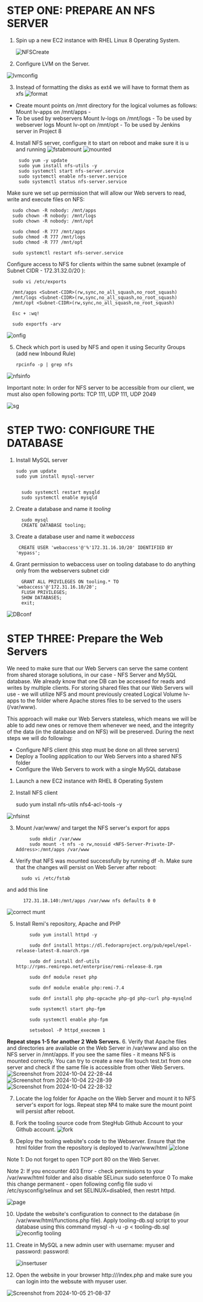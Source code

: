 # STEP ONE: PREPARE AN NFS SERVER
1. Spin up a new EC2 instance with RHEL Linux 8 Operating System.

   ![NFSCreate](https://github.com/user-attachments/assets/04ff6008-5fd5-43b6-909f-f80a3128e513)

2. Configure LVM on the Server.

  ![lvmconfig](https://github.com/user-attachments/assets/3c441ce8-5c74-4660-a042-6f2a6906a91a)

3. Instead of formatting the disks as ext4 we will have to format them as xfs
  ![format](https://github.com/user-attachments/assets/eaf9c6a8-686d-4514-bf69-212c16a10035)

- Create mount points on /mnt directory for the logical volumes as follows: Mount lv-apps on /mnt/apps -
- To be used by webservers Mount lv-logs on /mnt/logs - To be used by webserver logs Mount lv-opt on /mnt/opt - To be used by Jenkins server in
   Project 8

4. Install NFS server, configure it to start on reboot and make sure it is u and running
![fstabmount](https://github.com/user-attachments/assets/a11fe5ae-9c45-4b52-a071-e6d9431d6151)
![mounted](https://github.com/user-attachments/assets/95d57461-0467-45c2-99ea-a93595dd2f87)

        sudo yum -y update
        sudo yum install nfs-utils -y
        sudo systemctl start nfs-server.service
        sudo systemctl enable nfs-server.service
        sudo systemctl status nfs-server.service

Make sure we set up permission that will allow our Web servers to read, write and execute files on NFS:

      sudo chown -R nobody: /mnt/apps
      sudo chown -R nobody: /mnt/logs
      sudo chown -R nobody: /mnt/opt
      
      sudo chmod -R 777 /mnt/apps
      sudo chmod -R 777 /mnt/logs
      sudo chmod -R 777 /mnt/opt
      
      sudo systemctl restart nfs-server.service

Configure access to NFS for clients within the same subnet (example of Subnet CIDR - 172.31.32.0/20 ):

      sudo vi /etc/exports
      
      /mnt/apps <Subnet-CIDR>(rw,sync,no_all_squash,no_root_squash)
      /mnt/logs <Subnet-CIDR>(rw,sync,no_all_squash,no_root_squash)
      /mnt/opt <Subnet-CIDR>(rw,sync,no_all_squash,no_root_squash)
      
      Esc + :wq!
      
      sudo exportfs -arv

 ![onfig](https://github.com/user-attachments/assets/f609491b-bd43-415b-8a62-66cee8c47f10)

 5. Check which port is used by NFS and open it using Security Groups (add new Inbound Rule)

        rpcinfo -p | grep nfs
    
![nfsinfo](https://github.com/user-attachments/assets/241bcdd3-855e-4d79-86a9-237cdd1957f0)



Important note: In order for NFS server to be accessible from our client, we must also open following ports: TCP 111, UDP 111, UDP 2049

![sg](https://github.com/user-attachments/assets/0a8e138a-5fe4-4057-aea1-6799439f3c58)

# STEP TWO: CONFIGURE THE DATABASE
1. Install MySQL server

       sudo yum update
       sudo yum install mysql-server


         sudo systemctl restart mysqld
         sudo systemctl enable mysqld

2. Create a database and name it _tooling_
  
         sudo mysql
         CREATE DATABASE tooling;
   
4. Create a database user and name it _webaccess_
   
        CREATE USER 'webaccess'@'%'172.31.16.10/20' IDENTIFIED BY 'mypass';


5. Grant permission to webaccess user on tooling database to do anything only from the webservers subnet cidr
   
         GRANT ALL PRIVILEGES ON tooling.* TO 'webaccess'@'172.31.16.10/20';
         FLUSH PRIVILEGES;
         SHOW DATABASES;
         exit;

![DBconf](https://github.com/user-attachments/assets/b2538714-ea74-45b0-95f0-59df5903d7a4)


# STEP THREE: Prepare the Web Servers
We need to make sure that our Web Servers can serve the same content from shared storage solutions, in our case - NFS Server and MySQL database. We already know that one DB can be accessed for reads and writes by multiple clients. For storing shared files that our Web Servers will use - we will utilize NFS and mount previously created Logical Volume lv-apps to the folder where Apache stores files to be served to the users (/var/www).

This approach will make our Web Servers stateless, which means we will be able to add new ones or remove them whenever we need, and the integrity of the data (in the database and on NFS) will be preserved.
During the next steps we will do following:

- Configure NFS client (this step must be done on all three servers)
- Deploy a Tooling application to our Web Servers into a shared NFS folder
- Configure the Web Servers to work with a single MySQL database
  
1. Launch a new EC2 instance with RHEL 8 Operating System
  
2. Install NFS client

      sudo yum install nfs-utils nfs4-acl-tools -y

![nfsinst](https://github.com/user-attachments/assets/d1c230f1-820a-49e1-9a7a-3211f65e70b3)



3. Mount /var/www/ and target the NFS server's export for apps

            sudo mkdir /var/www
            sudo mount -t nfs -o rw,nosuid <NFS-Server-Private-IP-Address>:/mnt/apps /var/www

4. Verify that NFS was mounted successfully by running df -h. Make sure that the changes will persist on Web Server after reboot:
   
         sudo vi /etc/fstab

 and add this line  

          172.31.18.140:/mnt/apps /var/www nfs defaults 0 0
![correct munt](https://github.com/user-attachments/assets/3aebef2c-2849-4193-bdd0-bc7bcc3160ce)


5. Install Remi's repository, Apache and PHP

            sudo yum install httpd -y
            
            sudo dnf install https://dl.fedoraproject.org/pub/epel/epel-release-latest-8.noarch.rpm
            
            sudo dnf install dnf-utils http://rpms.remirepo.net/enterprise/remi-release-8.rpm
            
            sudo dnf module reset php
            
            sudo dnf module enable php:remi-7.4
            
            sudo dnf install php php-opcache php-gd php-curl php-mysqlnd
            
            sudo systemctl start php-fpm
            
            sudo systemctl enable php-fpm
            
            setsebool -P httpd_execmem 1

**Repeat steps 1-5 for another 2 Web Servers.**
6. Verify that Apache files and directories are available on the Web Server in /var/www and also on the NFS server in /mnt/apps. If you see the same files - it means NFS is mounted correctly. You can try to create a new file touch test.txt from one server and check if the same file is accessible from other Web Servers.
![Screenshot from 2024-10-04 22-28-44](https://github.com/user-attachments/assets/b4eaec10-9f41-48ee-98f1-4183ae9d3f4b)
![Screenshot from 2024-10-04 22-28-39](https://github.com/user-attachments/assets/1219c4ec-8472-4a7a-82e6-148fb48d139c)
![Screenshot from 2024-10-04 22-28-32](https://github.com/user-attachments/assets/51ab7acd-a20d-45e1-b43b-3fb8a85b1deb)


7. Locate the log folder for Apache on the Web Server and mount it to NFS server's export for logs. Repeat step №4 to make sure the mount point will persist after reboot.

8. Fork the tooling source code from StegHub Github Account to your Github account. 
![fork](https://github.com/user-attachments/assets/1f518323-0935-4035-826f-36e8e642f081)

9. Deploy the tooling website's code to the Webserver. Ensure that the html folder from the repository is deployed to /var/www/html
![clone](https://github.com/user-attachments/assets/d8c02c38-5d99-4c99-a831-aa716b0921c7)


Note 1: Do not forget to open TCP port 80 on the Web Server.

Note 2: If you encounter 403 Error - check permissions to your /var/www/html folder and also disable SELinux sudo setenforce 0 To make this change permanent - open following config file sudo vi /etc/sysconfig/selinux and set SELINUX=disabled, then restrt httpd.

![page](https://github.com/user-attachments/assets/d428dd4d-1e51-46ec-8785-a9c40583c3f3)

10. Update the website's configuration to connect to the database (in /var/www/html/functions.php file). Apply tooling-db.sql script to your database using this command mysql -h <databse-private-ip> -u <db-username> -p <db-pasword> < tooling-db.sql
![reconfig tooling](https://github.com/user-attachments/assets/f4ad5949-c80f-483c-8221-b33bc9b30da1)

11. Create in MySQL a new admin user with username: myuser and password: password:

    ![insertuser](https://github.com/user-attachments/assets/38b8bbc1-b7c6-4712-bae4-c047d9811d3e)

12. Open the website in your browser http://<Web-Server-Public-IP-Address-or-Public-DNS-Name>/index.php and make sure you can login into the websute with myuser user.    

![Screenshot from 2024-10-05 21-08-37](https://github.com/user-attachments/assets/1fa1ae00-273e-4736-bccd-fff7210c92fd)






























          
          

   
